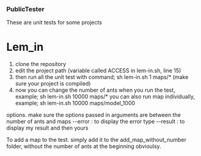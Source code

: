 ### PublicTester ###
These are unit tests for some projects

# Lem_in

1. clone the repository
2. edit the project path (variable called ACCESS in lem-in.sh, line 15)
3. then run all the unit test with command; sh lem-in.sh 1 maps/* (make sure your project is compiled)
4. now you can change the number of ants when you run the test, example; sh lem-in.sh 10000 maps/*
you can also run map individually, example; sh lem-in.sh 10000 maps/model_1000

options. make sure the options passed in arguments are between the number of ants and maps
--error : to display the error type
--result : to display my result and then yours

To add a map to the test.
simply add it to the add_map_without_number folder, without the number of ants at the beginning obvioulsy.
